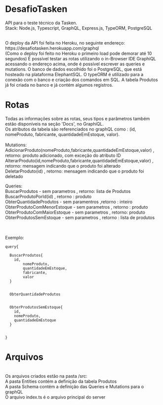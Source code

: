 # DesafioTasken
API para o teste técnico da Tasken.
<br/>
Stack: Node.js, Typescript, GraphQL, Express.js, TypeORM, PostgreSQL

<br/>
O deploy da API foi feita no Heroku, no seguinte endereço: https://desafiotasken.herokuapp.com/graphql
<br/>(Como o deploy foi feito no Heroku o primeiro load pode demorar até 10 segundos) É possível testar as rotas utilizando o in-Browser IDE GraphiQL acessando o endereço acima, onde é possível escrever as queries e mutations. O banco de dados escolhido foi o PostgreSQL, que está hosteado na plataforma ElephantSQL. O typeORM é utilizado para a conexão com o banco e criação dos comandos em SQL. A tabela Produtos já foi criada no banco e já contém algumos registros.
<br/>

# Rotas
Todas as informações sobre as rotas, seus tipos e parâmetros também estão disponíveis na seção 'Docs', no GraphiQL.<br/>
Os atributos da tabela são referenciados no graphQL como : (id, nomeProduto, fabricante, quantidadeEmEstoque, valor).<br/>
<br/>
Mutations:<br/>
AdicionarProduto(nomeProduto,fabricante,quantidadeEmEstoque,valor) , retorno: produto adicionado, com exceção do atributo ID
<br/>
AlterarProduto(id,nomeProduto,fabricante,quantidadeEmEstoque,valor) , retorno: mensagem indicando que o produto foi alterado
<br/>
DeletarProduto(id) , retorno: mensagem indicando que o produto foi deletado
<br/>

Queries:<br/>
BuscarProdutos - sem parametros , retorno: lista de Produtos
<br/>
BuscarProdutoPorId(id) , retorno : produto
<br/>
ObterQuantidadeProdutos - sem paramentros ,retorno : inteiro
<br/>
ObterProdutoComMenorEstoque - sem parametros , retorno : produto
<br/>
ObterProdutoComMaiorEstoque - sem parametros , retorno: produto
<br/>
ObterProdutosSemEstoque - sem parametros , retorno : lista de produtos

<br/><br/>
Exemplo:<br/>
```
query{
  
  BuscarProdutos{
	id,
    	nomeProduto,
    	quantidadeEmEstoque,
    	fabricante,
    	valor
  }
  
  
  ObterQuantidadeProdutos
  
  
  ObterProdutosSemEstoque{
    id,
    nomeProduto,
    quantidadeEmEstoque
  }

  
}
```


# Arquivos

<br/>
Os arquivos criados estão na pasta /src:
<br/>
A pasta Entities contém a definição da tabela Produtos
<br/>
A pasta Schema contém a definição das Queries e Mutations para o graphQL
<br/>
O arquivo index.ts é o arquivo principal do server



